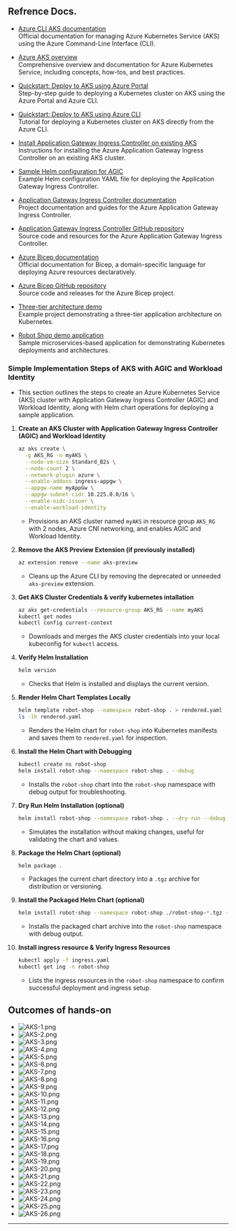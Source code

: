 ## Refrence Docs.
- [Azure CLI AKS documentation](https://learn.microsoft.com/en-us/cli/azure/aks?view=azure-cli-latest)  
    Official documentation for managing Azure Kubernetes Service (AKS) using the Azure Command-Line Interface (CLI).

- [Azure AKS overview](https://learn.microsoft.com/en-us/azure/aks/)  
    Comprehensive overview and documentation for Azure Kubernetes Service, including concepts, how-tos, and best practices.

- [Quickstart: Deploy to AKS using Azure Portal](https://learn.microsoft.com/en-us/azure/aks/learn/quick-kubernetes-deploy-portal?tabs=azure-cli)  
    Step-by-step guide to deploying a Kubernetes cluster on AKS using the Azure Portal and Azure CLI.

- [Quickstart: Deploy to AKS using Azure CLI](https://learn.microsoft.com/en-us/azure/aks/learn/quick-kubernetes-deploy-cli)  
    Tutorial for deploying a Kubernetes cluster on AKS directly from the Azure CLI.

- [Install Application Gateway Ingress Controller on existing AKS](https://learn.microsoft.com/en-us/azure/application-gateway/ingress-controller-install-existing)  
    Instructions for installing the Azure Application Gateway Ingress Controller on an existing AKS cluster.

- [Sample Helm configuration for AGIC](https://raw.githubusercontent.com/Azure/application-gateway-kubernetes-ingress/master/docs/examples/sample-helm-config.yaml)  
    Example Helm configuration YAML file for deploying the Application Gateway Ingress Controller.

- [Application Gateway Ingress Controller documentation](https://azure.github.io/application-gateway-kubernetes-ingress/)  
    Project documentation and guides for the Azure Application Gateway Ingress Controller.

- [Application Gateway Ingress Controller GitHub repository](https://github.com/Azure/application-gateway-kubernetes-ingress)  
    Source code and resources for the Azure Application Gateway Ingress Controller.

- [Azure Bicep documentation](https://learn.microsoft.com/en-us/azure/azure-resource-manager/bicep/)  
    Official documentation for Bicep, a domain-specific language for deploying Azure resources declaratively.

- [Azure Bicep GitHub repository](https://github.com/Azure/bicep)  
    Source code and releases for the Azure Bicep project.

- [Three-tier architecture demo](https://github.com/iam-veeramalla/three-tier-architecture-demo)  
    Example project demonstrating a three-tier application architecture on Kubernetes.

- [Robot Shop demo application](https://github.com/khannashiv/robot-shop)  
    Sample microservices-based application for demonstrating Kubernetes deployments and architectures.


### Simple Implementation Steps of AKS with AGIC and Workload Identity

- This section outlines the steps to create an Azure Kubernetes Service (AKS) cluster with Application Gateway Ingress Controller (AGIC) and Workload Identity, along with Helm chart operations for deploying a sample application.

1. **Create an AKS Cluster with Application Gateway Ingress Controller (AGIC) and Workload Identity**
    ```sh
    az aks create \
      -g AKS_RG -n myAKS \
      --node-vm-size Standard_B2s \
      --node-count 2 \
      --network-plugin azure \
      --enable-addons ingress-appgw \
      --appgw-name myAppGw \
      --appgw-subnet-cidr 10.225.0.0/16 \
      --enable-oidc-issuer \
      --enable-workload-identity
    ```
    - Provisions an AKS cluster named `myAKS` in resource group `AKS_RG` with 2 nodes, Azure CNI networking, and enables AGIC and Workload Identity.

2. **Remove the AKS Preview Extension (if previously installed)**
    ```sh
    az extension remove --name aks-preview
    ```
    - Cleans up the Azure CLI by removing the deprecated or unneeded `aks-preview` extension.

3. **Get AKS Cluster Credentials & verify kubernetes intallation**
    ```sh
    az aks get-credentials --resource-group AKS_RG --name myAKS
    kubectl get nodes
    kubectl config current-context
    ```
    - Downloads and merges the AKS cluster credentials into your local kubeconfig for `kubectl` access.

4. **Verify Helm Installation**
    ```sh
    helm version
    ```
    - Checks that Helm is installed and displays the current version.

5. **Render Helm Chart Templates Locally**
    ```sh
    helm template robot-shop --namespace robot-shop . > rendered.yaml
    ls -lh rendered.yaml
    ```
    - Renders the Helm chart for `robot-shop` into Kubernetes manifests and saves them to `rendered.yaml` for inspection.
<!--
    ** Meaning of the above command **
        - Renders the Helm templates in the current directory (.).
        - Uses the release name robot-shop and namespace robot-shop.
        - Produces a complete Kubernetes manifest YAML (but does not apply it to the cluster).
        - Outputs all manifests into rendered.yaml (which you can inspect or apply manually with kubectl apply -f).
-->
6. **Install the Helm Chart with Debugging**
    ```sh
    kubectl create ns robot-shop
    helm install robot-shop --namespace robot-shop . --debug
    ```
    - Installs the `robot-shop` chart into the `robot-shop` namespace with debug output for troubleshooting.

7. **Dry Run Helm Installation (optional)**
    ```sh
    helm install robot-shop --namespace robot-shop . --dry-run --debug
    ```
    - Simulates the installation without making changes, useful for validating the chart and values.

8. **Package the Helm Chart (optional)**
    ```sh
    helm package .
    ```
    - Packages the current chart directory into a `.tgz` archive for distribution or versioning.

9. **Install the Packaged Helm Chart (optional)**
    ```sh
    helm install robot-shop --namespace robot-shop ./robot-shop-*.tgz --debug
    ```
    - Installs the packaged chart archive into the `robot-shop` namespace with debug output.

10. **Install ingress resource & Verify Ingress Resources**
     ```sh
     kubectl apply -f ingress.yaml
     kubectl get ing -n robot-shop
     ```
     - Lists the ingress resources in the `robot-shop` namespace to confirm successful deployment and ingress setup.

## Outcomes of hands-on
- ![AKS-1.png](./Images/AKS-1.png)
- ![AKS-2.png](./Images/AKS-2.png)
- ![AKS-3.png](./Images/AKS-3.png)
- ![AKS-4.png](./Images/AKS-4.png)
- ![AKS-5.png](./Images/AKS-5.png)
- ![AKS-6.png](./Images/AKS-6.png)
- ![AKS-7.png](./Images/AKS-7.png)
- ![AKS-8.png](./Images/AKS-8.png)
- ![AKS-9.png](./Images/AKS-9.png)
- ![AKS-10.png](./Images/AKS-10.png)
- ![AKS-11.png](./Images/AKS-11.png)
- ![AKS-12.png](./Images/AKS-12.png)
- ![AKS-13.png](./Images/AKS-13.png)
- ![AKS-14.png](./Images/AKS-14.png)
- ![AKS-15.png](./Images/AKS-15.png)
- ![AKS-16.png](./Images/AKS-16.png)
- ![AKS-17.png](./Images/AKS-17.png)
- ![AKS-18.png](./Images/AKS-18.png)
- ![AKS-19.png](./Images/AKS-19.png)
- ![AKS-20.png](./Images/AKS-20.png)
- ![AKS-21.png](./Images/AKS-21.png)
- ![AKS-22.png](./Images/AKS-22.png)
- ![AKS-23.png](./Images/AKS-23.png)
- ![AKS-24.png](./Images/AKS-24.png)
- ![AKS-25.png](./Images/AKS-25.png)
- ![AKS-26.png](./Images/AKS-26.png)

---